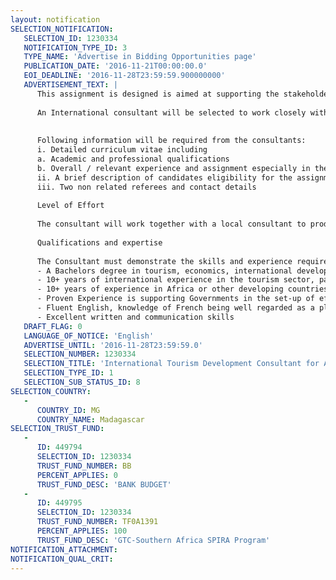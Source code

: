 ```yaml
---
layout: notification
SELECTION_NOTIFICATION: 
   SELECTION_ID: 1230334
   NOTIFICATION_TYPE_ID: 3
   TYPE_NAME: 'Advertise in Bidding Opportunities page'
   PUBLICATION_DATE: '2016-11-21T00:00:00.0'
   EOI_DEADLINE: '2016-11-28T23:59:59.900000000'
   ADVERTISEMENT_TEXT: |
      This assignment is designed is aimed at supporting the stakeholders of the Tourism sector in Madagascar to identify the best structures (institutional arrangements) for the Tourism sector with a particular focus on the Private sector role in the development of the sector. The assignment will include a review of the tourism institutional framework and will lead to recommendations that will guide the best set-up for a Private sector lead Tourism Federation and advise on the best  institutional arrangement to allow the existing tourism Board to effectively implement its mandate.   
      
      An International consultant will be selected to work closely with a national tourism consultant on this mission. The team of consultants will undertake and Institutional review of the Sector, and will be responsible for establishing the ideal framework for a Private Sector lead Tourism federation and for recommendations to improvement of the existing framework of the National public-private National Tourism Organization. The consultant shall take into account the context of the countrys tourism industry, and factors such as its size, composition, and level of development. Ultimately recommendations must be made to ensure that the created and or restricted bodies have the human and financial capacity to effectively address their established  shared responsibilities
      
      
      Following information will be required from the consultants:
      i. Detailed curriculum vitae including 
      a. Academic and professional qualifications 
      b. Overall / relevant experience and assignment especially in the fields of tourism, and international experience in institutional development in main sector institutions. 
      ii. A brief description of candidates eligibility for the assignment. 
      iii. Two non related referees and contact details
      
      Level of Effort
      
      The consultant will work together with a local consultant to produce the deliverables. This assignment is estimated at 30 days, including 10 days on mission to Madagascar.
      
      Qualifications and expertise
      
      The Consultant must demonstrate the skills and experience required to undertake the tasks set out in this terms of reference. Specifically: 
      - A Bachelors degree in tourism, economics, international development or related field
      - 10+ years of international experience in the tourism sector, particularly in the regulatory  and tourism policy activities. 
      - 10+ years of experience in Africa or other developing countries in similar development stage, experience in Madagascar is a plus.
      - Proven Experience is supporting Governments in the set-up of effective tourism institutional frameworks and understanding of best practice public-private tourism arrangements.  
      - Fluent English, knowledge of French being well regarded as a plus.
      - Excellent written and communication skills
   DRAFT_FLAG: 0
   LANGUAGE_OF_NOTICE: 'English'
   ADVERTISE_UNTIL: '2016-11-28T23:59:59.0'
   SELECTION_NUMBER: 1230334
   SELECTION_TITLE: 'International Tourism Development Consultant for Assisting with the Implementation of Madagascar Tourism Federation and Review of the Institutional set up of ONTM.'
   SELECTION_TYPE_ID: 1
   SELECTION_SUB_STATUS_ID: 8
SELECTION_COUNTRY: 
   - 
      COUNTRY_ID: MG
      COUNTRY_NAME: Madagascar
SELECTION_TRUST_FUND: 
   - 
      ID: 449794
      SELECTION_ID: 1230334
      TRUST_FUND_NUMBER: BB
      PERCENT_APPLIES: 0
      TRUST_FUND_DESC: 'BANK BUDGET'
   - 
      ID: 449795
      SELECTION_ID: 1230334
      TRUST_FUND_NUMBER: TF0A1391
      PERCENT_APPLIES: 100
      TRUST_FUND_DESC: 'GTC-Southern Africa SPIRA Program'
NOTIFICATION_ATTACHMENT: 
NOTIFICATION_QUAL_CRIT: 
---
```

